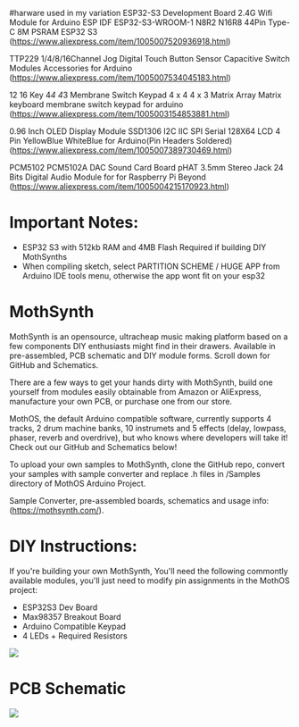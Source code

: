 #harware used in my variation
ESP32-S3 Development Board 2.4G Wifi Module for Arduino ESP IDF ESP32-S3-WROOM-1 N8R2 N16R8 44Pin Type-C 8M PSRAM ESP32 S3
(https://www.aliexpress.com/item/1005007520936918.html)

TTP229 1/4/8/16Channel Jog Digital Touch Button Sensor Capacitive Switch Modules Accessories for Arduino
(https://www.aliexpress.com/item/1005007534045183.html)

12 16 Key 4*4 4*3 Membrane Switch Keypad 4 x 4 4 x 3 Matrix Array Matrix keyboard membrane switch keypad for arduino
(https://www.aliexpress.com/item/1005003154853881.html)

0.96 Inch OLED Display Module SSD1306 I2C IIC SPI Serial 128X64 LCD 4 Pin YellowBlue WhiteBlue for Arduino(Pin Headers Soldered)
(https://www.aliexpress.com/item/1005007389730469.html)

PCM5102 PCM5102A DAC Sound Card Board pHAT 3.5mm Stereo Jack 24 Bits Digital Audio Module for for Raspberry Pi Beyond
(https://www.aliexpress.com/item/1005004215170923.html)



# Important Notes:
* ESP32 S3 with 512kb RAM and 4MB Flash Required if building DIY MothSynths
* When compiling sketch, select PARTITION SCHEME / HUGE APP from Arduino IDE tools menu, otherwise the app wont fit on your esp32

# MothSynth
MothSynth is an opensource, ultracheap music making platform based on a few components DIY enthusiasts might find in their drawers. Available in pre-assembled, PCB schematic and DIY module forms. Scroll down for GitHub and Schematics.

There are a few ways to get your hands dirty with MothSynth, build one yourself from modules easily obtainable from Amazon or AliExpress, manufacture your own PCB, or purchase one from our store.

MothOS, the default Arduino compatible software, currently supports 4 tracks, 2 drum machine banks, 10 instrumets and 5 effects (delay, lowpass, phaser, reverb and overdrive), but who knows where developers will take it! Check out our GitHub and Schematics below!

To upload your own samples to MothSynth, clone the GitHub repo, convert your samples with sample converter and replace .h files in /Samples directory of MothOS Arduino Project.

Sample Converter, pre-assembled boards, schematics and usage info: (https://mothsynth.com/).


# DIY Instructions:
If you're building your own MothSynth, You'll need the following commontly available modules, you'll just need to modify pin assignments in the MothOS project:
- ESP32S3 Dev Board
- Max98357 Breakout Board
- Arduino Compatible Keypad
- 4 LEDs + Required Resistors

![](https://www.mothsynth.com/images/easy.jpg)

# PCB Schematic
![](https://www.mothsynth.com/images/schematic.jpg)
